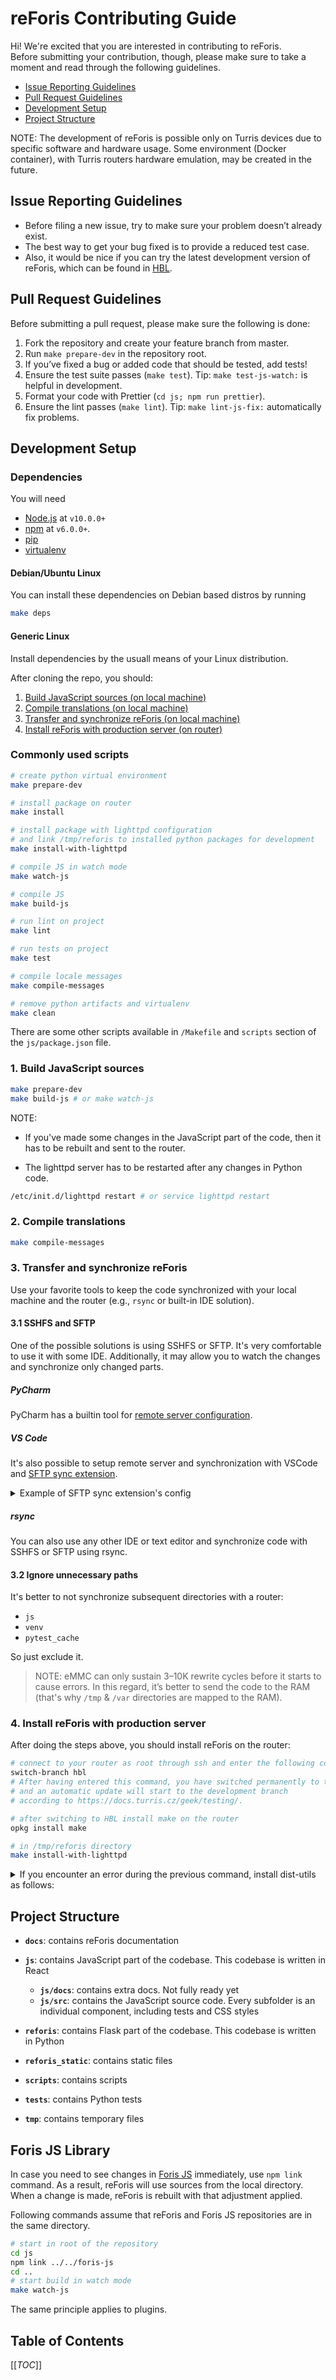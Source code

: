 # reForis Contributing Guide

Hi! We're excited that you are interested in contributing to reForis.\
Before submitting your contribution, though, please make sure to take a moment
and read through the following guidelines.

-   [Issue Reporting Guidelines](#issue-reporting-guidelines)
-   [Pull Request Guidelines](#pull-request-guidelines)
-   [Development Setup](#development-setup)
-   [Project Structure](#project-structure)

>>>
NOTE: The development of reForis is possible only on Turris devices due to
specific software and hardware usage. Some environment (Docker container),
with Turris routers hardware emulation, may be created in the future.
>>>

## Issue Reporting Guidelines

-   Before filing a new issue, try to make sure your problem doesn’t already exist.
-   The best way to get your bug fixed is to provide a reduced test case.
- Also, it would be nice if you can try the latest development version of
  reForis, which can be found in [HBL](https://docs.turris.cz/geek/testing/).
## Pull Request Guidelines

Before submitting a pull request, please make sure the following is done:

1. Fork the repository and create your feature branch from master.
2. Run `make prepare-dev` in the repository root.
3. If you’ve fixed a bug or added code that should be tested, add tests!
4. Ensure the test suite passes (`make test`). Tip: `make test-js-watch:` is
   helpful in development.
5. Format your code with Prettier (`cd js; npm run prettier`).
6. Ensure the lint passes (`make lint`). Tip: `make lint-js-fix:` automatically
   fix problems.

## Development Setup

### Dependencies

You will need
* [Node.js](http://nodejs.org) at `v10.0.0+`
* [npm](https://docs.npmjs.com/downloading-and-installing-node-js-and-npm) at
`v6.0.0+`.
* [pip](https://pypi.org/project/pip/)
* [virtualenv](https://pypi.org/project/virtualenv)

#### Debian/Ubuntu Linux

You can install these dependencies on Debian based distros by running

```bash
make deps
```

#### Generic Linux

Install dependencies by the usuall means of your Linux distribution.

After cloning the repo, you should:

1.  [Build JavaScript sources (on local machine)](#1-build-javascript-sources)
2.  [Compile translations (on local machine)](#2-compile-translations)
3.  [Transfer and synchronize reForis (on local
    machine)](#3-transfer-and-synchronize-reforis)
4.  [Install reForis with production server (on
    router)](#4-install-reforis-with-production-server)

### Commonly used scripts

```bash
# create python virtual environment
make prepare-dev

# install package on router
make install

# install package with lighttpd configuration 
# and link /tmp/reforis to installed python packages for development
make install-with-lighttpd

# compile JS in watch mode
make watch-js

# compile JS
make build-js

# run lint on project
make lint

# run tests on project
make test

# compile locale messages
make compile-messages

# remove python artifacts and virtualenv
make clean
```

There are some other scripts available in `/Makefile` and `scripts` section of
the `js/package.json` file.

### 1. Build JavaScript sources

```bash
make prepare-dev
make build-js # or make watch-js
```

>>> 
NOTE:

- If you've made some changes in the JavaScript part of the code, then it has to
  be rebuilt and sent to the router.

- The lighttpd server has to be restarted after any changes in Python code.

```bash
/etc/init.d/lighttpd restart # or service lighttpd restart
```
>>>

### 2. Compile translations

```bash
make compile-messages
```

### 3. Transfer and synchronize reForis

Use your favorite tools to keep the code synchronized with your local machine
and the router (e.g., `rsync` or built-in IDE solution).

#### 3.1 SSHFS and SFTP

One of the possible solutions is using SSHFS or SFTP. It's very comfortable to
use it with some IDE. Additionally, it may allow you to watch the changes and
synchronize only changed parts.

##### PyCharm

PyCharm has a builtin tool for [remote server
configuration](https://www.jetbrains.com/help/pycharm/creating-a-remote-server-configuration.html).

##### VS Code

It's also possible to setup remote server and synchronization with VSCode and
[SFTP sync
extension](https://marketplace.visualstudio.com/items?itemName=liximomo.sftp).

<details>
<summary>Example of SFTP sync extension's config</summary>

```json
{
    "name": "reForis",
    "username": "root",
    "agent": "$SSH_AUTH_SOCK", // you can use ssh-agent or
		"password": "password" // hardcoded router's password (not recommended)
    "remotePath": "/tmp/",
    "host": "192.168.1.1", // router's IP adress
    "protocol": "sftp",
    "port": 22,
    "ignore": [
        "**/.vscode/**",
        "**/.git/**",
        "**/.DS_Store",
        "**/.idea/**",
        "**/.eggs/**",
        "/js/**",
        "**/venv/**"
    ],
    "watcher": { // watcher is watching changes in statics and sends it automatically to the router
        "files": "reforis_static/reforis/*{css/app.css,js/app.min.js}",
        "autoUpload": true,
        "uploadOnSave": true,
        "autoDelete": false
    },
    "profiles": {
        "reForis": {
            "remotePath": "/tmp/reforis/"
        }
    },
    "defaultProfile": "reForis"
}
```

</details>

##### rsync

You can also use any other IDE or text editor and synchronize code with SSHFS or
SFTP using rsync.

#### 3.2 Ignore unnecessary paths

It's better to not synchronize subsequent directories with a router:

-   `js`
-   `venv`
-   `pytest_cache`

So just exclude it.

> NOTE: eMMC can only sustain 3–10K rewrite cycles before it starts to cause
> errors. In this regard, it’s better to send the code to the RAM (that's why
> `/tmp` & `/var` directories are mapped to the RAM).

### 4. Install reForis with production server

After doing the steps above, you should install reForis on the router:

```bash
# connect to your router as root through ssh and enter the following command
switch-branch hbl
# After having entered this command, you have switched permanently to the “lions” branch,
# and an automatic update will start to the development branch 
# according to https://docs.turris.cz/geek/testing/.

# after switching to HBL install make on the router
opkg install make

# in /tmp/reforis directory
make install-with-lighttpd
```

<details>
<summary>If you encounter an error during the previous command, install dist-utils as follows:</summary>

```bash
python -m pip install git+https://gitlab.nic.cz/turris/reforis/reforis-distutils.git#egg=reforis-distutils

make install-with-lighttpd
```

</details>

## Project Structure

-   **`docs`**: contains reForis documentation

-   **`js`**: contains JavaScript part of the codebase. This codebase is written
    in React
    -   **`js/docs`**: contains extra docs. Not fully ready yet
    -   **`js/src`**: contains the JavaScript source code. Every subfolder is an
        individual component, including tests and CSS styles
-   **`reforis`**: contains Flask part of the codebase. This codebase is written
    in Python
-   **`reforis_static`**: contains static files
-   **`scripts`**: contains scripts
-   **`tests`**: contains Python tests
-   **`tmp`**: contains temporary files

## Foris JS Library

In case you need to see changes in [Foris JS](turris/reforis/foris-js)
immediately, use `npm link` command. As a result, reForis will use sources from
the local directory. When a change is made, reForis is rebuilt with that
adjustment applied.

Following commands assume that reForis and Foris JS repositories are in the same
directory.

```bash
# start in root of the repository
cd js
npm link ../../foris-js
cd ..
# start build in watch mode
make watch-js
```

The same principle applies to plugins.

## Table of Contents

[[_TOC_]]
